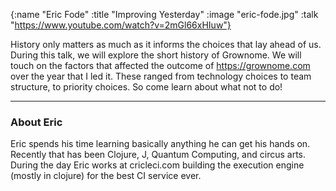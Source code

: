{:name  "Eric Fode"
 :title "Improving Yesterday"
 :image "eric-fode.jpg"
 :talk "https://www.youtube.com/watch?v=2mGl66xHIuw"}

History only matters as much as it informs the choices that lay ahead of us. During this talk, we will explore the short history of Grownome. We will touch on the factors that affected the outcome of https://grownome.com over the year that I led it. These ranged from technology choices to team structure, to priority choices. So come learn about what not to do!

---

### About Eric

Eric spends his time learning basically anything he can get his hands on. Recently that has been Clojure, J, Quantum Computing, and circus arts. During the day Eric works at cricleci.com building the execution engine (mostly in clojure) for the best CI service ever.